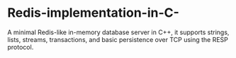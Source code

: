 # Redis-implementation-in-C-
A minimal Redis-like in-memory database server in C++, it supports strings, lists, streams, transactions, and basic persistence over TCP using the RESP protocol.
